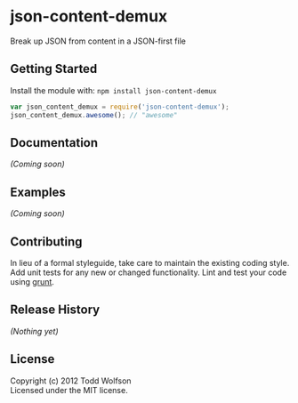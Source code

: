 # json-content-demux

Break up JSON from content in a JSON-first file

## Getting Started
Install the module with: `npm install json-content-demux`

```javascript
var json_content_demux = require('json-content-demux');
json_content_demux.awesome(); // "awesome"
```

## Documentation
_(Coming soon)_

## Examples
_(Coming soon)_

## Contributing
In lieu of a formal styleguide, take care to maintain the existing coding style. Add unit tests for any new or changed functionality. Lint and test your code using [grunt](https://github.com/cowboy/grunt).

## Release History
_(Nothing yet)_

## License
Copyright (c) 2012 Todd Wolfson  
Licensed under the MIT license.
